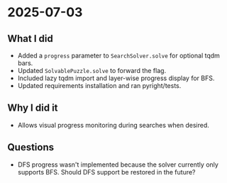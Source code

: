 # 2025-07-03

## What I did
- Added a `progress` parameter to `SearchSolver.solve` for optional tqdm bars.
- Updated `SolvablePuzzle.solve` to forward the flag.
- Included lazy tqdm import and layer-wise progress display for BFS.
- Updated requirements installation and ran pyright/tests.

## Why I did it
- Allows visual progress monitoring during searches when desired.

## Questions
- DFS progress wasn't implemented because the solver currently only supports BFS. Should DFS support be restored in the future?
